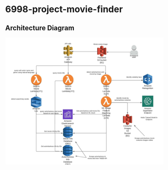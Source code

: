 # 6998-project-movie-finder

## Architecture Diagram  
<img src="6998 Movie Finder Project Architecture.jpeg" width="800">
